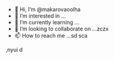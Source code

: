 - 👋 Hi, I’m @makarovaoolha
- 👀 I’m interested in ...
- 🌱 I’m currently learning ...
- 💞️ I’m looking to collaborate on ...zczx
- 📫 How to reach me ...sd
sca
<!---
makarovaoolha/makarovaoolha is a ✨ special ✨ repository because its `README.md` (this file) appears on your GitHub profile.
You can click the Preview link to take a look at your changes.
--->
,nyui
d
